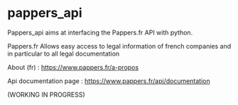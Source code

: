 # pappers_api

Pappers_api aims at interfacing the Pappers.fr API with python.

Pappers.fr Allows easy access to legal information of french companies and in particular to all legal documentation

About (fr) : https://www.pappers.fr/a-propos

Api documentation page : https://www.pappers.fr/api/documentation


(WORKING IN PROGRESS)
